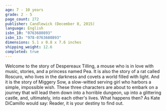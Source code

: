 ```yaml
---
age: 7 - 10 years
grade: 2 - 5
page_count: 272
publisher: Candlewick (December 8, 2015)
language: English
isbn_10: "0763680893"
isbn_13: "978-0763680893"
dimensions: 5.1 x 0.8 x 7.6 inches
shipping_weight: 12.6
completed: true
---
```


Welcome to the story of Despereaux Tilling, a mouse who is in love with music, stories, and a princess named Pea. It is also the story of a rat called Roscuro, who lives in the darkness and covets a world filled with light. And it is the story of Miggery Sow, a slow-witted serving girl who harbors a simple, impossible wish. These three characters are about to embark on a journey that will lead them down into a horrible dungeon, up into a glittering castle, and, ultimately, into each other's lives. What happens then? As Kate DiCamillo would say: Reader, it is your destiny to find out.
